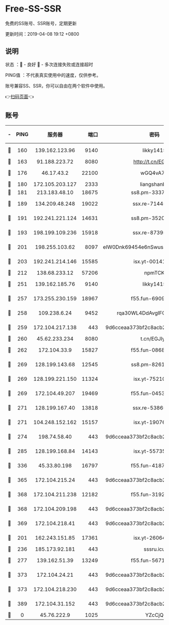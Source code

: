 # Free-SS-SSR

免费的SS账号、SSR账号，定期更新

更新时间：2019-04-08 19:12 +0800

## 说明

状态     ：🙂 - 良好 🙁 - 多次连接失败或连接超时

PING值   ：不代表真实使用中的速度，仅供参考。

账号兼容SS、SSR，你可以自由在两个软件中使用。

👉[扫码页面](https://liesauer.github.io/Free-SS-SSR/)👈

## 账号

|-|PING|服务器|端口|密码|加密方式|区域|
|:----:|:----:|:-----:|-----:|:----:|:----:|:----:|
|🙂|160|139.162.123.96|9140|likky1415|aes-256-cfb|JP|
|🙂|163|91.188.223.72|8080|http://t.cn/EGJIyrl|rc4-md5|RU|
|🙂|176|46.17.43.2|22100|wGQ4vA7D|aes-256-gcm|RU|
|🙂|180|172.105.203.127|2333|liangshanbo|chacha20|JP|
|🙂|181|213.183.48.10|18675|ss8.pm-33373916|rc4-md5|RU|
|🙂|189|134.209.48.248|19022|ssx.re-71445083|aes-256-cfb|US|
|🙂|191|192.241.221.124|14631|ss8.pm-35207592|aes-256-cfb|US|
|🙂|193|198.199.109.236|15918|ssx.re-87395582|aes-256-cfb|US|
|🙂|201|198.255.103.62|8097|eIW0Dnk69454e6nSwuspv9DmS201tQ0D|aes-256-cfb|US|
|🙂|203|192.241.214.146|15585|isx.yt-00141221|aes-256-cfb|US|
|🙂|212|138.68.233.12|57206|npmTCK|rc4-md5|US|
|🙂|251|139.162.185.76|9140|likky1415|aes-256-cfb|DE|
|🙂|257|173.255.230.159|18967|f55.fun-69097414|aes-256-cfb|US|
|🙂|258|109.238.6.24|9452|rqa30WL4DdAvgIFG6Fs3znzTa|aes-256-cfb|FR|
|🙂|259|172.104.217.138|443|9d6cceaa373bf2c8acb22e60b6a58be6|aes-256-cfb|US|
|🙂|260|45.62.233.234|8080|t.cn/EGJIyrl|rc4-md5|CA|
|🙂|262|172.104.33.9|15827|f55.fun-08683608|aes-256-cfb|SG|
|🙂|269|128.199.143.68|12545|ss8.pm-82618687|aes-256-cfb|SG|
|🙂|269|128.199.221.150|11324|isx.yt-75210873|aes-256-cfb|SG|
|🙂|269|172.104.49.207|19469|f55.fun-04534559|aes-256-cfb|SG|
|🙂|271|128.199.167.40|13818|ssx.re-53865653|aes-256-cfb|SG|
|🙂|271|104.248.152.162|15157|isx.yt-19076335|aes-256-cfb|SG|
|🙂|274|198.74.58.40|443|9d6cceaa373bf2c8acb22e60b6a58be6|aes-256-cfb|US|
|🙂|285|128.199.168.84|14143|isx.yt-55735474|aes-256-cfb|SG|
|🙂|336|45.33.80.198|16797|f55.fun-41876609|aes-256-cfb|US|
|🙂|365|172.104.215.24|443|9d6cceaa373bf2c8acb22e60b6a58be6|aes-256-cfb|US|
|🙂|368|172.104.211.238|12182|f55.fun-31928569|aes-256-cfb|US|
|🙂|368|172.104.209.198|443|9d6cceaa373bf2c8acb22e60b6a58be6|aes-256-cfb|US|
|🙂|369|172.104.218.41|443|9d6cceaa373bf2c8acb22e60b6a58be6|aes-256-cfb|US|
|🙂|201|162.243.151.85|17361|isx.yt-26064605|aes-256-cfb|US|
|🙂|236|185.173.92.181|443|sssru.icu|rc4-md5|RU|
|🙂|277|139.162.51.39|13249|f55.fun-56718065|aes-256-cfb|SG|
|🙂|373|172.104.24.21|443|9d6cceaa373bf2c8acb22e60b6a58be6|aes-256-cfb|US|
|🙂|373|172.104.218.230|443|9d6cceaa373bf2c8acb22e60b6a58be6|aes-256-cfb|US|
|🙂|389|172.104.31.152|443|9d6cceaa373bf2c8acb22e60b6a58be6|aes-256-cfb|US|
|🙁|0|45.76.222.9|1025|YZcCjQ|rc4-md5|JP|
